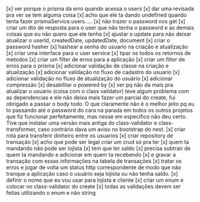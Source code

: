 [x] ver porque o prisma da erro quando acessa o users
[x] dar uma revisada pra ver se tem alguma coisa
[x] acho que ele ta dando undefined quando tenta fazer prismaService.users.....
[x] não trazer o password nos get
[x] criar um dto de resposta para o user que não tenha o password e as demais coisas que eu não quero que ele tenha
[x] ajustar o update para não deixar atualizar o userId, createdDate, updatedDate, document
[x] criar o password hasher
[x] hashear a senha do usuario na criação e atualização
[x] criar uma interface para o user service
[x] tipar os todos os retornos de metodos
[x] criar um filter de erros para a aplicação
[x] criar um filter de erros para o prisma
[x] adicionar validação de classe na criação e atualização
[x] adicionar validação no fluxo de cadastro do usuario
[x] adicionar validação no fluxo de atualização do usuário
[x] adicionar compressão
[x] desabilitar o powered by
[x] ver pq não da mais pra atualizar o usuario (coisa com o class validator)
teve algum problema com as dependencias e ele não deixa mais fazer um parcial do create, fui obrigado a passar o body todo. O que claramente não é o melhor jeito pq eu to passando até o password do cara na parada
em todos os outros projetos que fiz funcionar perfeitamente, mas nesse em específico não deu certo. Tive que instalar uma versão mais antiga do class-validator e class-transformer, caso contrário dava um aviso no bootstrap do nest.
[x] criar rota para transferir dinheiro entre os usuarios
[x] criar repository de transação
[x] acho que pode ser legal criar um crud só pra ter
[x] quem ta mandando não pode ser lojista
[x] tem que ter saldo
[x] precisa subtrair de quem ta mandando e adicionar em quem ta recebendo
[x] e gravar a transação com essas informações na tabela de transações
[x] tratar os erros e jogar de volta um status http correspondente de modo que não tranque a aplicação caso o usuário seja lojista ou não tenha saldo.
[x] definir o nome que eu vou usar para lojista e cliente
[x] criar um enum e colocar no class-validator do create
[x] todas as validações devem ser feitas utilizando o enum e não string
